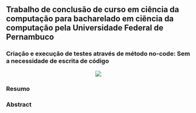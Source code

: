 ## Trabalho de conclusão de curso em ciência da computação para bacharelado em ciẽncia da computação pela Universidade Federal de Pernambuco
### Criação e execução de testes através de método no-code: Sem a necessidade de escrita de código

<p align="center">
  <img src="./ufpe.png" />
</p>

### Resumo

### Abstract

